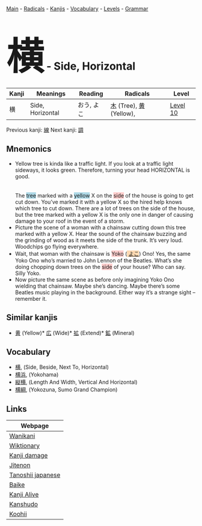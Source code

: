 <style> bigfont {font-size: 100px}</style>
[Main](../README.md) -
[Radicals](../radicals.md) -
[Kanjis](../kanjis.md) -
[Vocabulary](../vocabulary.md) -
[Levels](../levels.md) -
[Grammar](../grammar.md)
# <bigfont> 横</bigfont> - Side, Horizontal 

| Kanji | Meanings | Reading | Radicals | Level |
| --- | --- | --- | --- | --- |
| 横 | Side, Horizontal | おう, よこ | [木](../radicals/木.md) (Tree), [黄](../radicals/黄.md) (Yellow),  | [Level 10](../levels/wk_level10.md) |

Previous kanji: [線](線.md) Next kanji: [調](調.md) 

## Mnemonics
 * Yellow tree is kinda like a traffic light. If you look at a traffic light sideways, it looks green. Therefore, turning your head HORIZONTAL is good.<br><br><br>The <span style="background-color:#ADD8E6"> tree</span> marked with a <span style="background-color:#ADD8E6"> yellow</span> X on the <span style="background-color:#ffcccb"> side</span> of the house is going to get cut down. You’ve marked it with a yellow X so the hired help knows which tree to cut down. There are a lot of trees on the side of the house, but the tree marked with a yellow X is the only one in danger of causing damage to your roof in the event of a storm.
* Picture the scene of a woman with a chainsaw cutting down this tree marked with a yellow X. Hear the sound of the chainsaw buzzing and the grinding of wood as it meets the side of the trunk. It’s very loud. Woodchips go flying everywhere.
* Wait, that woman with the chainsaw is <span style="background-color:#ffcccb"> Yoko</span> (<span style="background-color:#fed8b1"> [よこ](https://jisho.org/search/よこ)</span>) Ono! Yes, the same Yoko Ono who’s married to John Lennon of the Beatles. What’s she doing chopping down trees on the <span style="background-color:#ffcccb"> side</span> of your house? Who can say. Silly Yoko.
* Now picture the same scene as before only imagining Yoko Ono wielding that chainsaw. Maybe she’s dancing. Maybe there’s some Beatles music playing in the background. Either way it’s a strange sight – remember it.


## Similar kanjis
 * [黄](黄.md) (Yellow)* [広](広.md) (Wide)* [拡](拡.md) (Extend)* [鉱](鉱.md) (Mineral)


## Vocabulary
 * [横](../vocabulary/横.md), (Side, Beside, Next To, Horizontal)
* [横浜](../vocabulary/横.md), (Yokohama)
* [縦横](../vocabulary/横.md), (Length And Width, Vertical And Horizontal)
* [横綱](../vocabulary/横.md), (Yokozuna, Sumo Grand Champion)



## Links 

| Webpage |
| --- |
| [Wanikani          ](https://www.wanikani.com/kanji/横) |
| [Wiktionary        ](https://en.wiktionary.org/wiki/横) |
| [Kanji damage      ](http://www.kanjidamage.com/kanji/search?utf8=✓&q=横) |
| [Jitenon           ](https://jitenon.com/kanji/横) |
| [Tanoshii japanese ](https://www.tanoshiijapanese.com/dictionary/kanji.cfm?k=横) |
| [Baike             ](https://baike.baidu.com/item/横) |
| [Kanji Alive       ](https://app.kanjialive.com/横) |
| [Kanshudo          ](https://www.kanshudo.com/searchmn?q=横) |
| [Koohii            ](https://kanji.koohii.com/study/kanji/横) |
